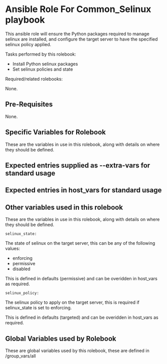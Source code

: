 Ansible Role For Common_Selinux playbook
=========================================

This ansible role will ensure the Python packages required to manage selinux are installed, and configure the target server to have the specified selinux policy applied.

Tasks performed by this rolebook:

* Install Python selinux packages
* Set selinux policies and state

Required/related rolebooks:

None.

Pre-Requisites
--------------

None.

Specific Variables for Rolebook
-------------------------------
These are the variables in use in this rolebook, along with details on where they should be defined.

Expected entries supplied as --extra-vars for standard usage
------------------------------------------------------------

Expected entries in host_vars for standard usage
------------------------------------------------

Other variables used in this rolebook
-------------------------------------
These are the variables in use in this rolebook, along with details on where they should be defined.

```
selinux_state:
```
The state of selinux on the target server, this can be any of the following values:

* enforcing
* permissive
* disabled

This is defined in defaults (permissive) and can be overidden in host_vars as required.


```
selinux_policy:
```
The selinux policy to apply on the target server, this is required if selinux_state is set to enforcing.

This is defined in defaults (targeted) and can be overidden in host_vars as required.

Global Variables used by Rolebook
-------------------------------
These are global variables used by this rolebook, these are defined in /group_vars/all

